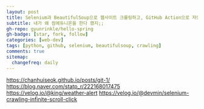 ```yaml
---
layout: post
title: Selenium과 BeautifulSoup으로 웹사이트 크롤링하고, GitHub Action으로 자동화 하기
subtitle: 내가 왜 컴에듀니온을 한다 했지;;
gh-repo: gyunrinkle/hello-spring
gh-badge: [star, fork, follow]
categories: [web-dev]
tags: [python, github, selenium, beautifulsoup, crawling]
comments: true
sitemap:
  changefreq: daily
---
```


<https://chanhuiseok.github.io/posts/git-1/>
<https://blog.naver.com/statp_r/222168017475>
<https://velog.io/@king/weather-alert>
<https://velog.io/@devmin/selenium-crawling-infinite-scroll-click>